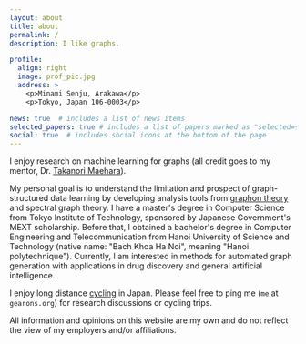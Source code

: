 ```yaml
---
layout: about
title: about
permalink: /
description: I like graphs.

profile:
  align: right
  image: prof_pic.jpg
  address: >
    <p>Minami Senju, Arakawa</p>
    <p>Tokyo, Japan 106-0003</p>

news: true  # includes a list of news items
selected_papers: true # includes a list of papers marked as "selected={true}"
social: true  # includes social icons at the bottom of the page
---
```


I enjoy research on machine learning for graphs (all credit goes to my mentor, Dr. [Takanori Maehara](http://www.prefield.com/)).

My personal goal is to understand the limitation and prospect of graph-structured data learning by developing analysis tools from [graphon theory](https://web.cs.elte.hu/~lovasz/) and spectral graph theory. I have a master's degree in Computer Science from Tokyo Institute of Technology, sponsored by Japanese Government's MEXT scholarship. Before that, I obtained a bachelor's degree in Computer Engineering and Telecommunication from Hanoi University of Science and Technology (native name: "Bach Khoa Ha Noi", meaning "Hanoi polytechnique").
Currently, I am interested in methods for automated graph generation with applications in drug discovery and general artificial intelligence.

I enjoy long distance [cycling](https://www.strava.com/athletes/74469543) in Japan. Please feel free to ping me (`me` at `gearons.org`) for research discussions or cycling trips.

All information and opinions on this website are my own and do not reflect the view of my employers and/or affiliations.
